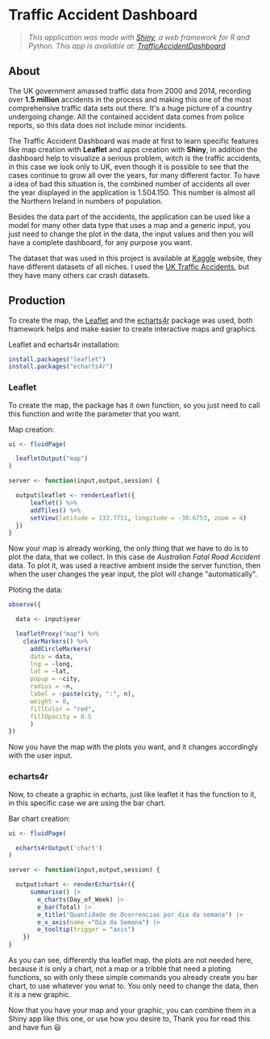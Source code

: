 # Traffic Accident Dashboard
> _This application was made with [Shiny](https://shiny.rstudio.com/), a web framework for R and Python. This app is available at: [TrafficAccidentDashboard](https://furlanis.shinyapps.io/TrafficAccident/)_

## About 

The UK government amassed traffic data from 2000 and 2014, recording over **1.5 million** accidents in the process and making this one of the most comprehensive traffic data sets out there. It's a huge picture of a country undergoing change. All the contained accident data comes from police reports, so this data does not include minor incidents.

The Traffic Accident Dashboard was made at first to learn specific features like map creation with **Leaflet** and apps creation with **Shiny**, in addition the
dashboard help to visualize a serious problem, witch is the traffic accidents, in this case we look only to UK, even though it is possible to see that the cases continue to grow all over the years, for many different factor. To have a idea of bad this situation is, the combined number of accidents all over the year displayed in the application is 1.504.150. This number is almost all the Northern Ireland in numbers of population.

Besides the data part of the accidents, the application can be used like a model for many other data type that uses a map and a generic input, you just need to change the plot in the data, the input values and then you will have a complete dashboard, for any purpose you want.

The dataset that was used in this project is available at [Kaggle](https://www.kaggle.com/datasets) website, they have different datasets of all niches. I used the [UK Traffic Accidents](https://www.kaggle.com/datasets/daveianhickey/2000-16-traffic-flow-england-scotland-wales), but they have many others car crash datasets.

## Production

To create the map, the [Leaflet](https://github.com/Leaflet/Leaflet) and the [echarts4r](https://echarts4r.john-coene.com) package was used, both framework helps and make easier to create interactive maps and graphics.  

Leaflet and echarts4r installation:
```r
install.packages("leaflet")
install.packages("echarts4r")
```

### Leaflet

To create the map, the package has it own function, so you just need to call this function and write the parameter that you want.

Map creation:
```r
ui <- fluidPage(

  leafletOutput("map")
)

server <- function(input,output,session) {

  output$leaflet <- renderLeaflet({
      leaflet() %>%
      addTiles() %>%
      setView(latitude = 133.7751, longitude = -30.6753, zoom = 4)
  })
}
```

Now your map is already working, the only thing that we have to do is to plot the data, that we collect. In this case de _Australian Fatal Road Accident_ data. To plot it, was used a reactive ambient inside the server function, then when the user changes the year input, the plot will change "automatically".

Ploting the data:
```r
observe({

  data <- input$year

  leafletProxy("map") %>%
    clearMarkers() %>%
      addCircleMarkers(
      data = data,
      lng = ~long,
      lat = ~lat,
      popup = ~city,
      radius = ~n,
      label = ~paste(city, ":", n),
      weight = 0,
      fillColor = "red",
      fillOpacity = 0.5
      )
})
```
Now you have the map with the plots you want, and it changes accordingly with the user input. 

### echarts4r

Now, to cheate a graphic in echarts, just like leaflet it has the function to it, in this specific case we are using the bar chart.

Bar chart creation:
```r
ui <- fluidPage(

  echarts4rOutput('chart')
)

server <- function(input,output,session) {

  output$chart <- renderEcharts4r({
      summarise() |>
        e_charts(Day_of_Week) |>
        e_bar(Total) |>
        e_title("Quantidade de Ocorrencias por dia da semana") |>
        e_x_axis(name ="Dia da Semana") |>
        e_tooltip(trigger = "axis")
    })
}
```
As you can see, differently tha leaflet map, the plots are not needed here, because it is only a chart, not a map or a tribble that need a ploting functions,
so with only these simple commands you already create you bar chart, to use whatever you wnat to. You only need to change the data, then it is a new graphic.

Now that you have your map and your graphic, you can combine them in a Shiny app like this one, or use how you desire to, Thank you for read this and have fun :smiley:
















